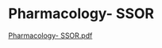 # Pharmacology- SSOR

[Pharmacology- SSOR.pdf](Pharmacology-%20SSOR%205dca659116cd4e0b8469ee77087680fe/Pharmacology-_SSOR.pdf)